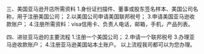 
三、美国亚马逊开店所需资料
1.身份证扫描件、董事或股东签名样本、美国公司名称，用于注册美国公司；
2.以美国公司申请美国联邦税号；
3.申请美国亚马逊收款账户；
4.注册所需资料：visa信用卡、负责人电话，邮箱，手机，产品列表。

四、进驻亚马逊的主要流程
1.注册一个美国公司；
2.申请一个联邦税号
3.办理亚马逊收款账户；
4.注册亚马逊美国站本土账户。
以上流程我司都可以为您办理。
